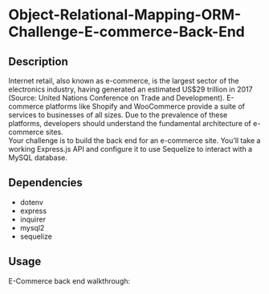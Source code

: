# Object-Relational-Mapping-ORM-Challenge-E-commerce-Back-End

## Description
Internet retail, also known as e-commerce, is the largest sector of the electronics industry, having generated an estimated US$29 trillion in 2017 (Source: United Nations Conference on Trade and Development). E-commerce platforms like Shopify and WooCommerce provide a suite of services to businesses of all sizes. Due to the prevalence of these platforms, developers should understand the fundamental architecture of e-commerce sites. <br/>
Your challenge is to build the back end for an e-commerce site. You’ll take a working Express.js API and configure it to use Sequelize to interact with a MySQL database.

## Dependencies
* dotenv
* express
* inquirer
* mysql2
* sequelize

## Usage
E-Commerce back end walkthrough: 
